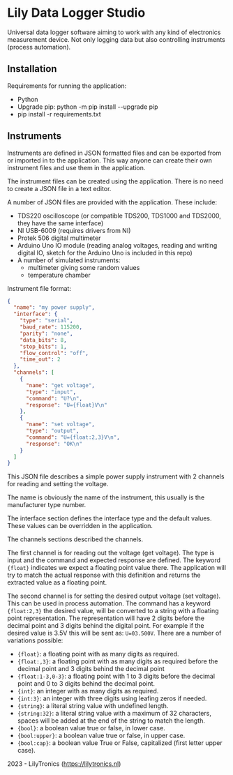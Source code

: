 # Lily Data Logger Studio

Universal data logger software aiming to work with any kind of electronics measurement device.
Not only logging data but also controlling instruments (process automation).

## Installation

Requirements for running the application:

* Python
* Upgrade pip: python -m pip install --upgrade pip
* pip install -r requirements.txt


## Instruments

Instruments are defined in JSON formatted files and can be exported from or imported in to the application.
This way anyone can create their own instrument files and use them in the application.

The instrument files can be created using the application. There is no need to create a JSON file in a text editor.

A number of JSON files are provided with the application. These include:

* TDS220 oscilloscope (or compatible TDS200, TDS1000 and TDS2000, they have the same interface)
* NI USB-6009 (requires drivers from NI)
* Protek 506 digital multimeter
* Arduino Uno IO module (reading analog voltages, reading and writing digital IO, sketch for the Arduino Uno is included in this repo)
* A number of simulated instruments:
  * multimeter giving some random values
  * temperature chamber


Instrument file format:

```json
{
  "name": "my power supply",
  "interface": {
    "type": "serial",
    "baud_rate": 115200,
    "parity": "none",
    "data_bits": 8,
    "stop_bits": 1,
    "flow_control": "off",
    "time_out": 2
  },
  "channels": [
    {
      "name": "get voltage",
      "type": "input",
      "command": "U?\n",
      "response": "U={float}V\n"
    },
    {
      "name": "set voltage",
      "type": "output",
      "command": "U={float:2,3}V\n",
      "response": "OK\n"
    }
  ]
}
```

This JSON file describes a simple power supply instrument with 2 channels for reading and setting the voltage.

The name is obviously the name of the instrument, this usually is the manufacturer type number.

The interface section defines the interface type and the default values.
These values can be overridden in the application.

The channels sections described the channels.

The first channel is for reading out the voltage (get voltage).
The type is input and the command and expected response are defined.
The keyword `{float}` indicates we expect a floating point value there.
The application will try to match the actual response with this definition and returns the extracted value as a floating point.

The second channel is for setting the desired output voltage (set voltage). This can be used in process automation.
The command has a keyword `{float:2,3}` the desired value, will be converted to a string with a floating point representation.
The representation will have 2 digits before the decimal point and 3 digits behind the digital point.
For example if the desired value is 3.5V this will be sent as: `U=03.500V`.
There are a number of variations possible:

* `{float}`: a floating point with as many digits as required.
* `{float:,3}`: a floating point with as many digits as required before the decimal point and 3 digits behind the decimal point
* `{float:1-3,0-3}`: a floating point with 1 to 3 digits before the decimal point and 0 to 3 digits behind the decimal point.
* `{int}`: an integer with as many digits as required.
* `{int:3}`: an integer with three digits using leafing zeros if needed.
* `{string}`: a literal string value with undefined length.
* `{string:32}`: a literal string value with a maximum of 32 characters, spaces will be added at the end of the string to match the length.
* `{bool}`: a boolean value true or false, in lower case.
* `{bool:upper}`: a boolean value true or false, in upper case.
* `{bool:cap}`: a boolean value True or False, capitalized (first letter upper case).

2023 - LilyTronics (https://lilytronics.nl)
